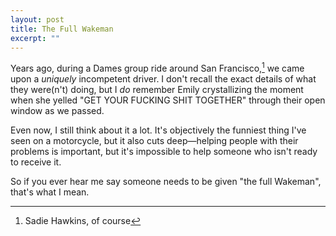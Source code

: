 ```yaml
---
layout: post
title: The Full Wakeman
excerpt: ""
---
```


Years ago, during a Dames group ride around San Francisco,[^sadie] we came upon a _uniquely_ incompetent driver. I don't recall the exact details of what they were(n't) doing, but I _do_ remember Emily crystallizing the moment when she yelled "GET YOUR FUCKING SHIT TOGETHER" through their open window as we passed.

Even now, I still think about it a lot. It's objectively the funniest thing I've seen on a motorcycle, but it also cuts deep—helping people with their problems is important, but it's impossible to help someone who isn't ready to receive it.

So if you ever hear me say someone needs to be given "the full Wakeman", that's what I mean.

[^sadie]: Sadie Hawkins, of course

